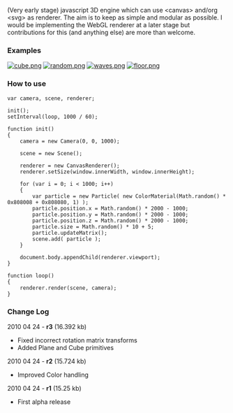 (Very early stage) javascript 3D engine which can use &lt;canvas&gt; and/org &lt;svg&gt; as renderer. The aim is to keep as simple and modular as possible. I would be implementing the WebGL renderer at a later stage but contributions for this (and anything else) are more than welcome.

### Examples

[![cube.png](http://github.com/mrdoob/three.js/raw/master/examples/geometry/cube.png)](http://mrdoob.com/lab/javascript/three/geometry/cube.html)
[![random.png](http://github.com/mrdoob/three.js/raw/master/examples/particles/random.png)](http://mrdoob.com/lab/javascript/three/particles/random.html)
[![waves.png](http://github.com/mrdoob/three.js/raw/master/examples/particles/waves.png)](http://mrdoob.com/lab/javascript/three/particles/waves.html)
[![floor.png](http://github.com/mrdoob/three.js/raw/master/examples/particles/floor.png)](http://mrdoob.com/lab/javascript/three/particles/floor.html)

### How to use

	var camera, scene, renderer;

	init();
	setInterval(loop, 1000 / 60);

	function init()
	{
		camera = new Camera(0, 0, 1000);

		scene = new Scene();
	
		renderer = new CanvasRenderer();
		renderer.setSize(window.innerWidth, window.innerHeight);

		for (var i = 0; i < 1000; i++)
		{
			var particle = new Particle( new ColorMaterial(Math.random() * 0x808008 + 0x808080, 1) );
			particle.position.x = Math.random() * 2000 - 1000;
			particle.position.y = Math.random() * 2000 - 1000;
			particle.position.z = Math.random() * 2000 - 1000;
			particle.size = Math.random() * 10 + 5;
			particle.updateMatrix();
			scene.add( particle );
		}

		document.body.appendChild(renderer.viewport);
	}

	function loop()
	{
		renderer.render(scene, camera);
	}
	
### Change Log

2010 04 24 - **r3** (16.392 kb)

* Fixed incorrect rotation matrix transforms
* Added Plane and Cube primitives


2010 04 24 - **r2** (15.724 kb)

* Improved Color handling


2010 04 24 - **r1** (15.25 kb)

* First alpha release
